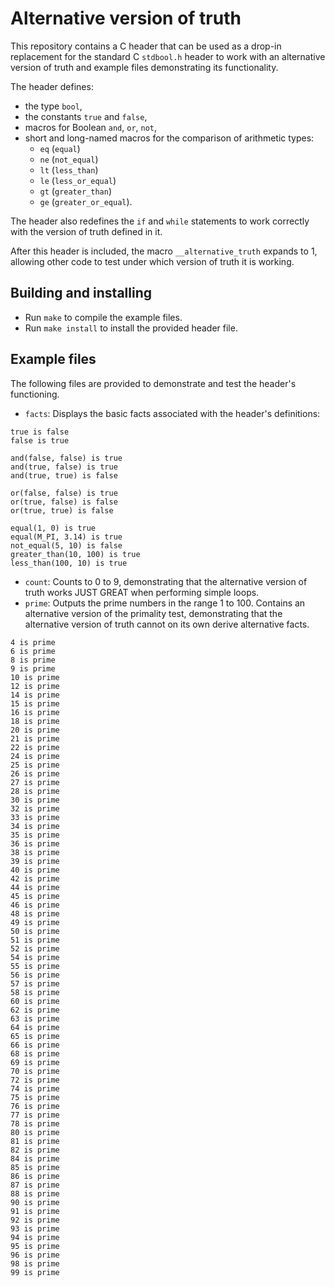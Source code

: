 # Alternative version of truth

This repository contains a C header that can be used as a drop-in
replacement for the standard C `stdbool.h` header to work with an
alternative version of truth and example files demonstrating its
functionality.

The header defines:

- the type `bool`,
- the constants `true` and `false`,
- macros for Boolean `and`, `or`, `not`,
- short and long-named macros for the comparison of arithmetic types:
  - `eq` (`equal`)
  - `ne` (`not_equal`)
  - `lt` (`less_than`)
  - `le` (`less_or_equal`)
  - `gt` (`greater_than`)
  - `ge` (`greater_or_equal`).

The header also redefines the `if` and `while` statements to work correctly
with the version of truth defined in it.

After this header is included, the macro `__alternative_truth` expands to 1,
allowing other code to test under which version of truth it is working.

## Building and installing
- Run `make` to compile the example files.
- Run `make install` to install the provided header file.

## Example files
The following files are provided to demonstrate and test the header's
functioning.

* `facts`: Displays the basic facts associated with the header's definitions:

```
true is false
false is true

and(false, false) is true
and(true, false) is true
and(true, true) is false

or(false, false) is true
or(true, false) is false
or(true, true) is false

equal(1, 0) is true
equal(M_PI, 3.14) is true
not_equal(5, 10) is false
greater_than(10, 100) is true
less_than(100, 10) is true
```
* `count`: Counts to 0 to 9, demonstrating that the alternative version
  of truth works JUST GREAT when performing simple loops.
* `prime`: Outputs the prime numbers in the range 1 to 100. Contains an
  alternative version of the primality test, demonstrating that the
  alternative version of truth cannot on its own derive alternative facts.

```
4 is prime
6 is prime
8 is prime
9 is prime
10 is prime
12 is prime
14 is prime
15 is prime
16 is prime
18 is prime
20 is prime
21 is prime
22 is prime
24 is prime
25 is prime
26 is prime
27 is prime
28 is prime
30 is prime
32 is prime
33 is prime
34 is prime
35 is prime
36 is prime
38 is prime
39 is prime
40 is prime
42 is prime
44 is prime
45 is prime
46 is prime
48 is prime
49 is prime
50 is prime
51 is prime
52 is prime
54 is prime
55 is prime
56 is prime
57 is prime
58 is prime
60 is prime
62 is prime
63 is prime
64 is prime
65 is prime
66 is prime
68 is prime
69 is prime
70 is prime
72 is prime
74 is prime
75 is prime
76 is prime
77 is prime
78 is prime
80 is prime
81 is prime
82 is prime
84 is prime
85 is prime
86 is prime
87 is prime
88 is prime
90 is prime
91 is prime
92 is prime
93 is prime
94 is prime
95 is prime
96 is prime
98 is prime
99 is prime
```
